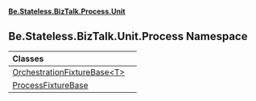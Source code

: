 #### [Be.Stateless.BizTalk.Process.Unit](README.md 'README')

## Be.Stateless.BizTalk.Unit.Process Namespace

| Classes | |
| :--- | :--- |
| [OrchestrationFixtureBase&lt;T&gt;](OrchestrationFixtureBase_T_.md 'Be.Stateless.BizTalk.Unit.Process.OrchestrationFixtureBase<T>') | |
| [ProcessFixtureBase](ProcessFixtureBase.md 'Be.Stateless.BizTalk.Unit.Process.ProcessFixtureBase') | |
